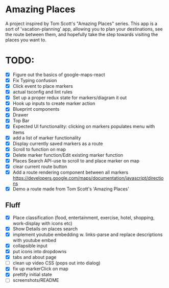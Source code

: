 # Amazing Places

A project inspired by Tom Scott's "Amazing Places" series.
This app is a sort of 'vacation-planning' app, allowing you to plan your destinations, see the route between them,
and hopefully take the step towards visiting the places you want to.

# TODO:
- [x] Figure out the basics of google-maps-react
- [x] Fix Typing confusion
- [x] Click event to place markers
- [x] actual tsconfig and lint rules
- [x] Set up a proper redux state for markers/diagram it out
- [x] Hook up inputs to create marker action
- [x] Blueprint components
- [x] Drawer
- [x] Top Bar
- [x] Expected UI functionality: clicking on markers populates menu with items
- [x] add a list of marker functionality
- [x] Display currently saved markers as a route
- [x] Scroll to function on map
- [x] Delete marker function/Edit existing marker function
- [x] Places Search API-use to scroll to and place marker on map
- [x] clear current route button
- [x] Add a route rendering component between all markers https://developers.google.com/maps/documentation/javascript/directions
- [x] Demo a route made from Tom Scott's 'Amazing Places'
## Fluff
- [x] Place classification (food, entertainment, exercise, hotel, shopping, work-display with icons etc)
- [x] Show Details on places search
- [x] implement youtube embedding w. links-parse and replace descriptions with youtube embed
- [x] collapsible input
- [x] put icons into dropdowns
- [x] tabs and about page
- [ ] clean up video CSS (pops out into dialog)
- [x] fix up markerClick on map
- [x] prettify initial state
- [ ] screenshots/README
